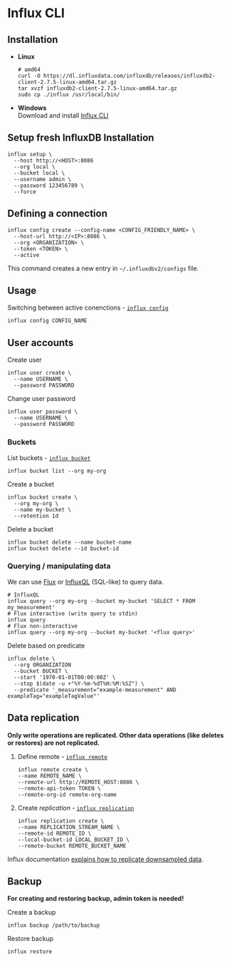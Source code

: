 # Influx CLI
## Installation
- **Linux**
  ```shell
  # amd64
  curl -O https://dl.influxdata.com/influxdb/releases/influxdb2-client-2.7.5-linux-amd64.tar.gz
  tar xvzf influxdb2-client-2.7.5-linux-amd64.tar.gz
  sudo cp ./influx /usr/local/bin/
  ```
- **Windows**  
  Download and install [Influx CLI](https://docs.influxdata.com/influxdb/v2/reference/cli/influx/?t=Windows#download-from-your-browser)

## Setup fresh InfluxDB Installation
```shell
influx setup \
  --host http://<HOST>:8086
  --org local \
  --bucket local \
  --username admin \
  --password 123456789 \
  --force
```

## Defining a connection
```shell
influx config create --config-name <CONFIG_FRIENDLY_NAME> \
  --host-url http://<IP>:8086 \
  --org <ORGANIZATION> \
  --token <TOKEN> \
  --active
```
This command creates a new entry in `~/.influxdbv2/configs` file.

## Usage
Switching between active conenctions - [`influx config`](https://docs.influxdata.com/influxdb/v2/reference/cli/influx/config/)
```shell
influx config CONFIG_NAME
```

## User accounts
Create user
```shell
influx user create \
  --name USERNAME \
  --password PASSWORD
```

Change user password
```shell
influx user password \
  --name USERNAME \
  --password PASSWORD
```

### Buckets
List buckets - [`influx bucket`](https://docs.influxdata.com/influxdb/v2/reference/cli/influx/bucket/)
```shell
influx bucket list --org my-org
```

Create a bucket
```shell
influx bucket create \
  --org my-org \
  --name my-bucket \
  --retention 1d
```

Delete a bucket
```shell
influx bucket delete --name bucket-name
influx bucket delete --id bucket-id
```

### Querying / manipulating data
We can use [Flux](https://docs.influxdata.com/flux/v0/) or [InfluxQL](https://docs.influxdata.com/influxdb/v1/query_language/) (SQL-like) to query data.

```shell
# InfluxQL
influx query --org my-org --bucket my-bucket 'SELECT * FROM my_measurement'
# Flux interactive (write query to stdin)
influx query
# Flux non-interactive
influx query --org my-org --bucket my-bucket '<flux query>'
```

Delete based on predicate
```shell
influx delete \
  --org ORGANIZATION
  --bucket BUCKET \
  --start '1970-01-01T00:00:00Z' \
  --stop $(date -u +"%Y-%m-%dT%H:%M:%SZ") \
  --predicate '_measurement="example-measurement" AND exampleTag="exampleTagValue"'
```

## Data replication
**Only write operations are replicated. Other data operations (like deletes or restores) are not replicated.**

1. Define remote - [`influx remote`](https://docs.influxdata.com/influxdb/v2/reference/cli/influx/remote/)
   ```shell
   influx remote create \
   --name REMOTE_NAME \
   --remote-url http://REMOTE_HOST:8086 \
   --remote-api-token TOKEN \
   --remote-org-id remote-org-name
   ```
2. Create *replication* - [`influx replication`](https://docs.influxdata.com/influxdb/v2/reference/cli/influx/replication/)
   ```shell
   influx replication create \
   --name REPLICATION_STREAM_NAME \
   --remote-id REMOTE_ID \
   --local-bucket-id LOCAL_BUCKET_ID \
   --remote-bucket REMOTE_BUCKET_NAME
   ```

Influx documentation [explains how to replicate downsampled data](https://docs.influxdata.com/influxdb/v2/write-data/replication/replicate-data/#replicate-downsampled-or-processed-data).

## Backup
**For creating and restoring backup, admin token is needed!**  

Create a backup
```shell
influx backup /path/to/backup
```

Restore backup
```shell
influx restore 
```
